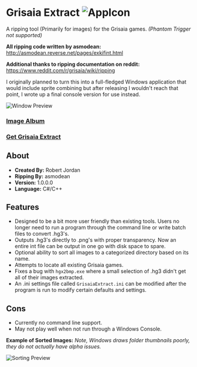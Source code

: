 # Grisaia Extract ![AppIcon](https://i.imgur.com/fDnJLIe.png)
A ripping tool (Primarily for images) for the Grisaia games. *(Phantom Trigger not supported)*

**All ripping code written by asmodean:** http://asmodean.reverse.net/pages/exkifint.html

**Additional thanks to ripping documentation on reddit:** https://www.reddit.com/r/grisaia/wiki/ripping

I originally planned to turn this into a full-fledged Windows application that would include sprite combining but after releasing I wouldn't reach that point, I wrote up a final console version for use instead.

![Window Preview](https://i.imgur.com/adjsvrN.png)

### [Image Album](https://imgur.com/a/7xouR3f)

### [Get Grisaia Extract](https://github.com/trigger-death/GrisaiaExtractor/releases/tag/1.0.0.0)

## About

* **Created By:** Robert Jordan
* **Ripping By:** asmodean
* **Version:** 1.0.0.0
* **Language:** C#/C++

## Features

* Designed to be a bit more user friendly than existing tools. Users no longer need to run a program through the command line or write batch files to convert .hg3's.
* Outputs .hg3's directly to .png's with proper transparency. Now an entire int file can be output in one go with disk space to spare.
* Optional ability to sort all images to a categorized directory based on its name.
* Attempts to locate all existing Grisaia games.
* Fixes a bug with `hgx2bmp.exe` where a small selection of .hg3 didn't get all of their images extracted.
* An .ini settings file called `GrisaiaExtract.ini` can be modified after the program is run to modify certain defaults and settings.

## Cons

* Currently no command line support.
* May not play well when not run through a Windows Console.

**Example of Sorted Images:** *Note, Windows draws folder thumbnails poorly, they do not actually have alpha issues.*

![Sorting Preview](https://i.imgur.com/cm07Hzd.png)
